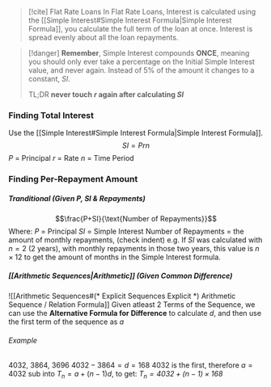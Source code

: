 >[!cite] Flat Rate Loans
>In Flat Rate Loans, Interest is calculated using the [[Simple Interest#Simple Interest Formula|Simple Interest Formula]], you calculate the full term of the loan at once. Interest is spread evenly about all the loan repayments.

>[!danger]
>**Remember**, Simple Interest compounds **ONCE**, meaning you should only ever take a percentage on the Initial Simple Interest value, and never again. Instead of 5% of the amount it changes to a constant, $SI$.
>
>TL;DR **never touch *$r$* again after calculating *$SI$***

### Finding Total Interest
Use the [[Simple Interest#Simple Interest Formula|Simple Interest Formula]].
$$SI=Prn$$
$P$ = Principal
$r$ = Rate
$n$ = Time Period

### Finding Per-Repayment Amount

##### Tranditional (Given $P$, $SI$ & Repayments)
$$\frac{P+SI}{\text{Number of Repayments}}$$
Where:
$P$ = Principal
$SI$ = Simple Interest
$\text{Number of Repayments}$ = the amount of monthly repayments, (check indent)
	e.g. If $SI$ was calculated with $n=2$ (2 years), with monthly repayments in those two years, this value is $n \times 12$ to get the amount of months in the Simple Interest formula.


##### [[Arithmetic Sequences|Arithmetic]] (Given Common Difference)
![[Arithmetic Sequences#(* Explicit Sequences Explicit *) Arithmetic Sequence / Relation Formula]]
Given atleast 2 Terms of the Sequence, we can use the **Alternative Formula for Difference** to calculate $d$, and then use the first term of the sequence as $a$

###### Example
4032, 3864, 3696
$4032-3864=d=168$
$4032$ is the first, therefore $a = 4032$
sub into $T_n=a+(n-1)d$, to get:
*$T_n=4032+(n-1)\times 168$*
